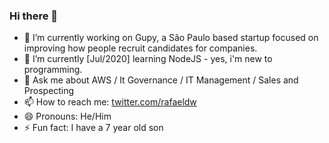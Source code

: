 ### Hi there 👋


- 🔭 I’m currently working on Gupy, a São Paulo based startup focused on improving how people recruit candidates for companies.
- 🌱 I’m currently [Jul/2020] learning NodeJS - yes, i'm new to programming.
- 💬 Ask me about AWS / It Governance / IT Management / Sales and Prospecting
- 📫 How to reach me: [twitter.com/rafaeldw](https://twitter.com/rafaeldw)
- 😄 Pronouns: He/Him
- ⚡ Fun fact: I have a 7 year old son 

